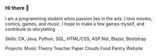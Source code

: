 ### Hi there 👋
I am a programming student whos passion lies in the arts.
I love movies, comics, games, and music.
I hope to make a few games myself, and contribute to storytelling

Skills:
  C#, Java, Python, SQL, HTML/CSS, ASP.Net, Blazor, Bootstrap

Projects:
  Music Theory Teacher
  Paper Clouds
  Food Pantry Website
<!--
**Aaron-Rash/Aaron-Rash** is a ✨ _special_ ✨ repository because its `README.md` (this file) appears on your GitHub profile.

Here are some ideas to get you started:

- 🔭 I’m currently working on ... 
- 🌱 I’m currently learning ... 
- 👯 I’m looking to collaborate on ...
- 🤔 I’m looking for help with ...
- 💬 Ask me about ...
- 📫 How to reach me: ...
- 😄 Pronouns: ...
- ⚡ Fun fact: ...
-->
